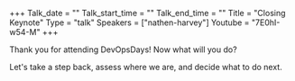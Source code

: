 +++
Talk_date = ""
Talk_start_time = ""
Talk_end_time = ""
Title = "Closing Keynote"
Type = "talk"
Speakers = ["nathen-harvey"]
Youtube = "7E0hI-w54-M"
+++

Thank you for attending DevOpsDays!  Now what will you do?

Let's take a step back, assess where we are, and decide what to do next.